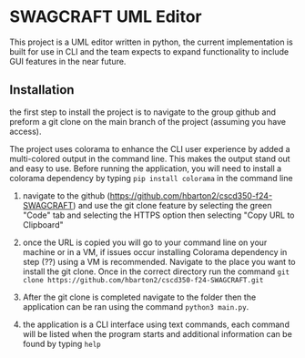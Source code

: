 # SWAGCRAFT UML Editor 
This project is a UML editor written in python, the current implementation is built for use in CLI and the team expects to expand functionality to include GUI features in the near future. 

## Installation
the first step to install the project is to navigate to the group github and preform a git clone on the main branch of the project (assuming you have access).
  
The project uses colorama to enhance the CLI user experience by added a multi-colored output in the command line. This makes the output stand out and easy to use. Before running the application, you will need to install a colorama dependency by typing `pip install colorama` in the command line

1) navigate to the github (https://github.com/hbarton2/cscd350-f24-SWAGCRAFT) and use the git clone feature by selecting the green "Code" tab and selecting the HTTPS option then selecting "Copy URL to Clipboard"

2) once the URL is copied you will go to your command line on your machine or in a VM, if issues occur installing Colorama dependency in step (??) using a VM is recommended. Navigate to the place you want to install the git clone. Once in the correct directory run the command `git clone https://github.com/hbarton2/cscd350-f24-SWAGCRAFT.git`
3) After the git clone is completed navigate to the folder then the application can be ran using the command `python3 main.py`.
4) the application is a CLI interface using text commands, each command will be listed when the program starts and additional information can be found by typing `help`